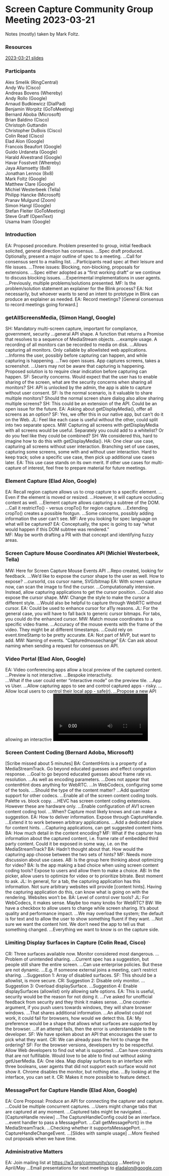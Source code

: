 # Screen Capture Community Group Meeting 2023-03-21

Notes (mostly) taken by Mark Foltz.

### Resources
[2023-03-21 slides](https://docs.google.com/presentation/d/1RIRPAg-M3pQYTFqL0rDGBIl8bQvLAzq122lWUF5JIy8/edit?usp=sharing)

### Participants
Alex Smelik (RingCentral)  
Andy Wu (Cisco)  
Andreas Bovens (Whereby)  
Andy Rollo (Google)  
Arnaud Budkiewicz (DialPad)  
Benjamin Worpitz (GoToMeeting)  
Bernard Aboba (Microsoft)  
Brian Baldino (Cisco)  
Christoph Guttandin  
Christopher DuBois (Cisco)  
Colin Read (Cisco)  
Elad Alon (Google)  
Francois Beaufort (Google)  
Guido Urdaneta (Google)  
Harald Alvestrand (Google)  
Havar Fosstveit (Whereby)  
Jaya Allamsetty (8x8)  
Jonathan Lennox (8x8)  
Mark Foltz (Google)  
Matthew Clare (Google)  
Michiel Westerbeek (Tella)  
Philipp Hancke (Microsoft)  
Pranav Mulgund (Zoom)  
Simon Hangl (Google)  
Stefan Fleiter (GoToMeeting)  
Steve Graff (OpenText)  
Usama Inam (Google)  

### Introduction
EA: Proposed procedure.  Problem presented to group, initial feedback solicited, general direction has consensus.
…Spec draft produced.  Optionally, present a major outline of spec to a meeting.
…Call for consensus sent to a mailing list.
…Participants read spec at their leisure and file issues.
…Three issues: Blocking, non-blocking, proposals for extensions.
…Spec either adopted as a “first working draft” or we continue to discuss blocking issues.
…Experimental implementations in user agents.
…Previously, multiple problems/solutions presented.
MF: Is the problem/solution statement an explainer for the Blink process?
EA: Not necessarily, but whoever wants to send an intent to prototype in Blink can produce an explainer as needed.
EA: Record meetings?  \[General consensus to record meetings going forward.\]

### getAllScreensMedia, (Simon Hangl, Google)
SH: Mandatory multi-screen capture, important for compliance, government, security
…general API shape.  A function that returns a Promise that resolves to a sequence of MediaStream objects.
…example usage.  A recording of all monitors can be recorded to media on disk.
…Allows capturing all monitors.  Only callable by allowlisted web applications.  
…Informs the user, possibly before capturing can happen, and while capturing is happening.
…Two open issues.  App captures screens, takes a screenshot.
…Users may not be aware that capturing is happening.  Proposed solution is to require clear indication before capturing can happen.
SF: Security concerns.  Would expect that the user has to enable sharing of the screen, what are the security concerns when sharing all monitors?
SH: API is unlocked by the admin, the app is able to capture without user consent.
SF: Is the normal scenario, is it valuable to share multiple monitors?  Should the normal screen share dialog also allow sharing multiple screens?
SH: This could be an extension of the API.  Could be an open issue for the future.
EA: Asking about getDisplayMedia(), offer all screens as an option?
SF: Yes, we offer this in our native app, but can't do it on the Web.
JL: Feel like each case is useful without the other, could split into two separate specs.
MW: Capturing all screens with getDisplayMedia with all screens would be useful.  Separately you could add to a whitelist?  Or do you feel like they could be combined?
SH: We considered this, hard to imagine how to do this with getDisplayMedia().
HA: One clear use case, capturing all screens without user interaction.  Branching set of use cases, capturing some screens, some with and without user interaction.  Hard to keep track; solve a specific use case, then pick up additional use cases later.
EA: This use case stands on its own merit.  If other use cases for multi-capture of interest, feel free to prepare material for future meetings.

### Element Capture (Elad Alon, Google)  
EA: Recall region capture allows us to crop capture to a specific element.
…Even if the element is moved or resized.
…However, it will capture occluding content as well.
…Element capture allows capturing a subtree of the DOM.
…Call it restrictTo() - versus cropTo() for region capture.
…Extending cropTo() creates a possible footgun.
…Some concerns, possibly adding information the user can’t see.
MF: Are you looking for spec language on what will be captured?
EA: Conceptually, the spec is going to say “what would happen if this DOM subtree was rendered.”  
MF: May be worth drafting a PR with that concept and identifying fuzzy areas.

### Screen Capture Mouse Coordinates API (Michiel Westerbeek, Tella)
MW: Here for Screen Capture Mouse Events API
…Repo created, looking for feedback.
…We’d like to expose the cursor shape to the user as well.  How to expose?
…cursorId, css cursor name, SVG/bitmap
EA: With screen capture now, can scan the image to find the cursor.
…Computationally intensive.  Instead, allow capturing applications to get the cursor position.
…Could also expose the cursor shape.
MW: Change the style to make the cursor a different style.
…Would also be helpful to capture through WebRTC without cursor.
EA: Could be used to enhance cursor for a11y reasons.
JL: For the general case, you will have to fall back to generic cursor bitmaps.  For tabs, you could do the enhanced cursor.
MW: Match mouse coordinates to a specific video frame.
…Accuracy of the mouse events with the frame of the video.  They might be at different timestamps.
…Could rely on event.timeStamp to be pretty accurate.
EA: Not part of MVP, but want to add.
MW: Naming of events. “Capturedmousechange”
EA: Can ask about naming when sending a request for consensus on API.

### Video Portal (Elad Alon, Google)
EA: Video conferencing apps allow a local preview of the captured content.
…Preview is not interactive.
…Bespoke interactivity.  
…What if the user could enter “interactive mode” on the preview tile.
…App vs User.
…Allow capturing apps to see and control captured apps - risky.
…Allow local users to control their local app - safe(r).
…Propose a new API allowing an interactive <video> element.
…This video element is potentially interactive.
…Expose a button on the video, if the user clicks the button then it becomes interactive.
…It looks like the mouse is hovering over the tab.
…App can only request that the Interact button is exposed.
…The video must be fixed position (to protect against click-jacking)
…The video must be drawn on top (z-order) and 100% opaque.
…Capturing apps can’t draw misleading content over the portal.
…Minimum <video> size.
…The <video> element is associated with a capture controller, not a mediastreamtrack, so the app can’t modify the frames.
SF: Is there a spec yet?  EA: Not yet.
MW: I think it’s really cool.  Keep people in our app.  Makes it easier to start/stop recording in our app.
AB: Solves a real user need.
HF: What do you mean by move?  UI reflow?
EA: Anything the application can control, could be a risk for clickjacking.
FB: Is it possible to simulate all user gestures when capturing windows or monitors?
MF: Yes, Chrome Remote Desktop can do it, but may require elevated system permissions.
EA: I would expect it to work on tabs first, depending on priorities.
SF: Users are mostly using desktop sharing, then app sharing, then tab sharing.  Benefits for our users would be least for tab sharing.

### Screen Content Coding (Bernard Adoba, Microsoft)
\[Scribe missed about 5 minutes\]
BA: ContentHints is a property of a MediaStreamTrack.  Go beyond educated guesses and effect congestion response.
…Goal to go beyond educated guesses about frame rate vs. resolution.
…As well as encoding parameters.
…Does not appear that contentHint does anything for WebRTC.
…In WebCodecs, configuring some of the tools.
…Should the type of the content matter?
…Add quantizer support for other codecs.
…Enable all of the screen content coding tools.  Palette vs. block copy.
…HEVC has screen content coding extensions.  However these are hardware only.
…Enable configuration of AV1 screen content coding tool.
…When?  Capture most likely knows and can make a suggestion.
EA: How to deliver information.  Expose through CaptureHandle.
…Extend it to work between arbitrary applications.
…Add a dedicated place for content hints.
…Capturing applications, can get suggested content hints.
BA: How much detail in the content encoding?
MF: What if the capturer has information about the captured content, i.e. frame rate of embedded third party content.  Could it be exposed in some way, i.e. on the MediaStreamTrack?
BA: Hadn’t thought about that.  How would the capturing app choose between the two sets of hints?
MF: Needs more discussion about use cases.
AB: Is the group here thinking about optimizing for video?
BA: Is the app making a bad choice when using screen content coding tools?  Expose to users and allow them to make a choice.
AB: In the picker, allow users to optimize for video or to prioritize bitrate.  Best moment to ask.
JL: In general, for a tab, the capturing application has this information.  Not sure arbitrary websites will provide [content hints].  Having the capturing application do this, can know what is going on with the rendering.  Websites won’t be.
BA: Level of control over tools?
JL: For WebCodecs, it makes sense.  Maybe too many knobs for WebRTC?
BW: We have a checkbox to allow users to change while screen sharing.  It’s about quality and performance impact.
…We may overload the system; the default is for text and to allow the user to show something fluent if they want.
…Not sure we want the content hint.  We don’t need the app to tell us that something changed.
…Everything we want to know is on the capture side.

### Limiting Display Surfaces in Capture (Colin Read, Cisco)
CR: Three surfaces available now.  Monitor considered most dangerous.
…Problem of unintended sharing.
…Current spec has a suggestion, but people still share the entire screen.
…Can use enterprise policies.  But these are not dynamic.
…E.g. If someone external joins a meeting, can’t restrict sharing.
…Suggestion 1: Array of disabled surfaces.
SF: This should be a allowlist, is more secure.
CR: Suggestion 2: Disable only monitor.
…Suggestion 3: Overload displaySurface.
…Suggestion 4: Enable displaySurfaces (allowlist) only allowing safe options.
EA: This is useful, security would be the reason for not doing it.
…I’ve asked for unofficial feedback from security and they think it makes sense.
…One counter-argument, if you push users towards windows, they will share browser windows.
…That shares additional information.
…An allowlist could not work, it could fail for browsers, how would we detect this.
 EA: My preference would be a shape that allows what surfaces are supported by the browser. 
…If an attempt fails, then the error is understandable to the developer.
SF: We have spoken about an API that encourages the user to pick what they want.
CR: We can already pass the hint to change the ordering?
SF: For the browser versions, developers try to be respectful.  Allow Web developers to find out what is supported.
…Can have constraints that are not fulfillable.  Would love to be able to find out without asking getUserMedia.
EA: One idea.  Map display surfaces to an interface with three booleans, user agents that did not support each surface would not show it.  Chrome disables the monitor, but nothing else.
…By looking at the interface, you can set it.
CR: Makes it more possible to feature detect.

### MessagePort for Capture Handle (Elad Alon, Google)
EA: Core Proposal: Produce an API for connecting the capturer and capture.
…Could be multiple concurrent captures.
…Users might change tabs that are captured at any moment.
…Captured tabs might be navigated.
…[CaptureHandle review]
…The CaptureHandleConfig could be an interface.
…event handler to pass a MessagePort.
…Call getMessagePort() in the MediaStreamTrack.
…Checking whether it supportsMessagePort.
…CaptureHandleChangeEvent.
…[Slides with sample usage]
…More fleshed out proposals when we have time.

### Administrative Matters

EA: Join mailing list at https://w3.org/community/sccg
…Meeting in April/May
…Email presentations for next meetings to eladalon@google.com
